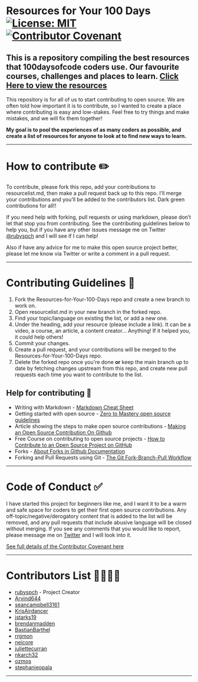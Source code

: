 # Resources for Your 100 Days [![License: MIT](https://img.shields.io/badge/License-MIT-yellow.svg)](https://opensource.org/licenses/MIT) [![Contributor Covenant](https://img.shields.io/badge/Contributor%20Covenant-2.0-4baaaa.svg)](code_of_conduct.md)

## This is a repository compiling the best resources that 100daysofcode coders use. Our favourite courses, challenges and places to learn. [Click Here to view the resources](https://github.com/rubyspch/Resources-for-Your-100-Days/blob/main/resourcelist.md) 

This repository is for all of us to start contributing to open source. We are often told how important it is to contribute, so I wanted to create a place where contributing is easy and low-stakes. Feel free to try things and make mistakes, and we will fix them together! 

**My goal is to pool the experiences of as many coders as possible, and create a list of resources for anyone to look at to find new ways to learn.**

--- 

# How to contribute :pencil2:

To contribute, please fork this repo, add your contributions to resourcelist.md, then make a pull request back up to this repo. I’ll merge your contributions and you’ll be added to the contributors list. Dark green contributions for all!! 

If you need help with forking, pull requests or using markdown, please don’t let that stop you from contributing. See the contributing guidelines below to help you, but if you have any other issues message me on Twitter [@rubyspch](https://twitter.com/rubyspch) and I will see if I can help! 

Also if have any advice for me to make this open source project better, please let me know via Twitter or write a comment in a pull request.
 
---

# Contributing Guidelines :pencil:

1. Fork the Resources-for-Your-100-Days repo and create a new branch to work on.
2. Open resourcelist.md in your new branch in the forked repo.
3. Find your topic/language on existing the list, or add a new one.
4. Under the heading, add your resource (please include a link). It can be a video, a course, an article, a content creator... Anything! If it helped you, it could help others!
5. Commit your changes.
6. Create a pull request, and your contributions will be merged to the Resources-for-Your-100-Days repo. 
7. Delete the forked repo once you're done **or** keep the main branch up to date by fetching changes upstream from this repo, and create new pull requests each time you want to contribute to the list.

## Help for contributing :triangular_ruler:
* Writing with Markdown - [Markdown Cheat Sheet](https://www.markdownguide.org/cheat-sheet)
* Getting started with open source - [Zero to Mastery open source guidelines](https://github.com/zero-to-mastery/start-here-guidelines)
* Article showing the steps to make open source contributions - [Making an Open Source Contribution On Github](https://blog.devgenius.io/making-an-open-source-contribution-on-github-15f02460e3ff)
* Free Course on contributing to open source projects - [How to Contribute to an Open Source Project on GitHub](https://egghead.io/courses/how-to-contribute-to-an-open-source-project-on-github)
* Forks - [About Forks in Github Documentation](https://docs.github.com/en/github/collaborating-with-pull-requests/working-with-forks)
* Forking and Pull Requests using Git - [The Git Fork-Branch-Pull Workflow](https://www.tomasbeuzen.com/post/git-fork-branch-pull/)

--- 

# Code of Conduct :white_check_mark: 

I have started this project for beginners like me, and I want it to be a warm and safe space for coders to get their first open source contributions. 
Any off-topic/negative/derogatory content that is added to the list will be removed, and any pull requests that include abusive language will be closed without merging. 
If you see any comments that you would like to report, please message me on [Twitter](https://twitter.com/rubyspch) and I will look into it.

[See full details of the Contributor Covenant here](https://www.contributor-covenant.org/version/2/0/code_of_conduct/)

---

# Contributors List 👨‍👩‍👦‍👦

* [rubyspch](https://github.com/rubyspch) - Project Creator
* [Arvind644](https://github.com/Arvind644)
* [seancampbell3161](https://github.com/seancampbell3161)
* [KrisAirdancer](https://github.com/KrisAirdancer)
* [jstarks19](https://github.com/jstarks19)
* [brendanmadden](https://github.com/brendanmadden)
* [BastianBarthel](https://github.com/BastianBarthel)
* [rrgmon](https://github.com/rrgmon)
* [neicore](https://github.com/neicore)
* [juliettecurran](https://github.com/juliettecurran)
* [nkarch32](https://github.com/nkarch32)
* [ozmos](https://github.com/ozmos)
* [stephanieopala](https://github.com/stephanieopala)

---

